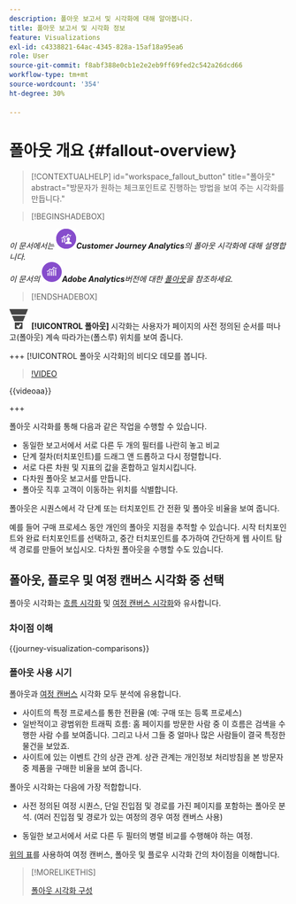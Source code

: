 ```yaml
---
description: 폴아웃 보고서 및 시각화에 대해 알아봅니다.
title: 폴아웃 보고서 및 시각화 정보
feature: Visualizations
exl-id: c4338821-64ac-4345-828a-15af18a95ea6
role: User
source-git-commit: f8abf388e0cb1e2e2eb9ff69fed2c542a26dcd66
workflow-type: tm+mt
source-wordcount: '354'
ht-degree: 30%

---
```


# 폴아웃 개요 {#fallout-overview}

<!-- markdownlint-disable MD034 -->

>[!CONTEXTUALHELP]
>id="workspace_fallout_button"
>title="폴아웃"
>abstract="방문자가 원하는 체크포인트로 진행하는 방법을 보여 주는 시각화를 만듭니다."

<!-- markdownlint-enable MD034 -->


>[!BEGINSHADEBOX]

*이 문서에서는 ![CustomerJourneyAnalytics](/help/assets/icons/CustomerJourneyAnalytics.svg)**Customer Journey Analytics**의 폴아웃 시각화에 대해 설명합니다.<br/>이 문서의 ![AdobeAnalytics](/help/assets/icons/AdobeAnalytics.svg)**Adobe Analytics**버전에 대한 [폴아웃](https://experienceleague.adobe.com/en/docs/analytics/analyze/analysis-workspace/visualizations/fallout/fallout-flow)을 참조하세요.*

>[!ENDSHADEBOX]

![ConversionFunnel](/help/assets/icons/ConversionFunnel.svg) **[!UICONTROL 폴아웃]** 시각화는 사용자가 페이지의 사전 정의된 순서를 떠나고(폴아웃) 계속 따라가는(폴스루) 위치를 보여 줍니다.

+++ [!UICONTROL 폴아웃 시각화]의 비디오 데모를 봅니다.

>[!VIDEO](https://video.tv.adobe.com/v/345883/?quality=12)

{{videoaa}}

+++

폴아웃 시각화를 통해 다음과 같은 작업을 수행할 수 있습니다.

* 동일한 보고서에서 서로 다른 두 개의 필터를 나란히 놓고 비교
* 단계 절차(터치포인트)를 드래그 앤 드롭하고 다시 정렬합니다.
* 서로 다른 차원 및 지표의 값을 혼합하고 일치시킵니다.
* 다차원 폴아웃 보고서를 만듭니다.
* 폴아웃 직후 고객이 이동하는 위치를 식별합니다.

폴아웃은 시퀀스에서 각 단계 또는 터치포인트 간 전환 및 폴아웃 비율을 보여 줍니다.

예를 들어 구매 프로세스 동안 개인의 폴아웃 지점을 추적할 수 있습니다. 시작 터치포인트와 완료 터치포인트를 선택하고, 중간 터치포인트를 추가하여 간단하게 웹 사이트 탐색 경로를 만들어 보십시오. 다차원 폴아웃을 수행할 수도 있습니다.

## 폴아웃, 플로우 및 여정 캔버스 시각화 중 선택

폴아웃 시각화는 [흐름 시각화](/help/analysis-workspace/visualizations/c-flow/flow.md) 및 [여정 캔버스 시각화](/help/analysis-workspace/visualizations/journey-canvas/journey-canvas.md)와 유사합니다.

### 차이점 이해

<!-- Information in this snippet is shared between Journey canvas, Fallout, and Flow visualization docs -->

{{journey-visualization-comparisons}}

### 폴아웃 사용 시기

폴아웃과 [여정 캔버스](/help/analysis-workspace/visualizations/journey-canvas/journey-canvas.md) 시각화 모두 분석에 유용합니다.

* 사이트의 특정 프로세스를 통한 전환율 (예: 구매 또는 등록 프로세스)
* 일반적이고 광범위한 트래픽 흐름: 홈 페이지를 방문한 사람 중 이 흐름은 검색을 수행한 사람 수를 보여줍니다. 그리고 나서 그들 중 얼마나 많은 사람들이 결국 특정한 물건을 보았죠.
* 사이트에 있는 이벤트 간의 상관 관계. 상관 관계는 개인정보 처리방침을 본 방문자 중 제품을 구매한 비율을 보여 줍니다.

폴아웃 시각화는 다음에 가장 적합합니다.

* 사전 정의된 여정 시퀀스, 단일 진입점 및 경로를 가진 페이지를 포함하는 폴아웃 분석. (여러 진입점 및 경로가 있는 여정의 경우 여정 캔버스 사용)

* 동일한 보고서에서 서로 다른 두 필터의 병렬 비교를 수행해야 하는 여정.

[위의 표](#understand-the-differences)를 사용하여 여정 캔버스, 폴아웃 및 플로우 시각화 간의 차이점을 이해합니다.

>[!MORELIKETHIS]
>
>[폴아웃 시각화 구성](configuring-fallout.md)




